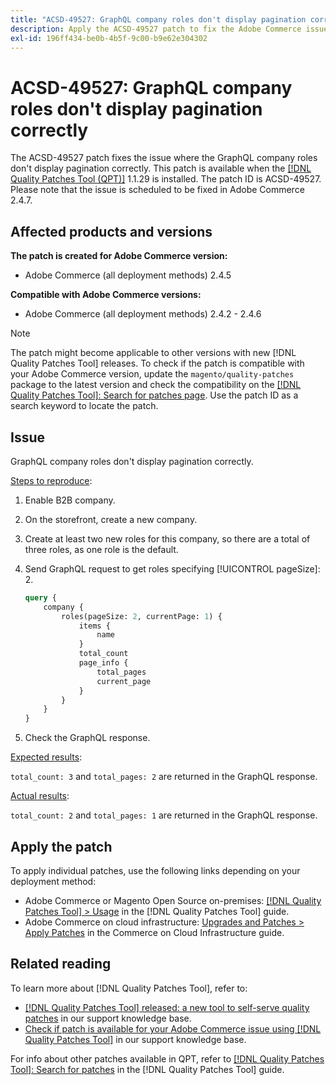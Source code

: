 ```yaml
---
title: "ACSD-49527: GraphQL company roles don't display pagination correctly"
description: Apply the ACSD-49527 patch to fix the Adobe Commerce issue where the GraphQL company roles don't display pagination correctly.
exl-id: 196ff434-be0b-4b5f-9c00-b9e62e304302
---
```

# ACSD-49527: GraphQL company roles don't display pagination correctly

The ACSD-49527 patch fixes the issue where the GraphQL company roles don't display pagination correctly. This patch is available when the [[!DNL Quality Patches Tool (QPT)]](/help/announcements/adobe-commerce-announcements/magento-quality-patches-released-new-tool-to-self-serve-quality-patches.md) 1.1.29 is installed. The patch ID is ACSD-49527. Please note that the issue is scheduled to be fixed in Adobe Commerce 2.4.7.

## Affected products and versions

**The patch is created for Adobe Commerce version:**

* Adobe Commerce (all deployment methods) 2.4.5

**Compatible with Adobe Commerce versions:**

* Adobe Commerce (all deployment methods) 2.4.2 - 2.4.6

>[!NOTE]
>
>The patch might become applicable to other versions with new [!DNL Quality Patches Tool] releases. To check if the patch is compatible with your Adobe Commerce version, update the `magento/quality-patches` package to the latest version and check the compatibility on the [[!DNL Quality Patches Tool]: Search for patches page](https://experienceleague.adobe.com/tools/commerce-quality-patches/index.html). Use the patch ID as a search keyword to locate the patch.

## Issue

GraphQL company roles don't display pagination correctly.

<u>Steps to reproduce</u>:

1. Enable B2B company.
1. On the storefront, create a new company.
1. Create at least two new roles for this company, so there are a total of three roles, as one role is the default.
1. Send GraphQL request to get roles specifying [!UICONTROL pageSize]: 2.

    ```GraphQL
    query {
        company {
            roles(pageSize: 2, currentPage: 1) {
                items {
                    name
                }
                total_count
                page_info {
                    total_pages
                    current_page
                }
            }
        }
    } 
    ```
    
1. Check the GraphQL response.

<u>Expected results</u>:

`total_count: 3` and `total_pages: 2` are returned in the GraphQL response.

<u>Actual results</u>:

`total_count: 2` and `total_pages: 1` are returned in the GraphQL response.

## Apply the patch

To apply individual patches, use the following links depending on your deployment method:

* Adobe Commerce or Magento Open Source on-premises: [[!DNL Quality Patches Tool] > Usage](https://experienceleague.adobe.com/docs/commerce-operations/tools/quality-patches-tool/usage.html) in the [!DNL Quality Patches Tool] guide.
* Adobe Commerce on cloud infrastructure: [Upgrades and Patches > Apply Patches](https://experienceleague.adobe.com/docs/commerce-cloud-service/user-guide/develop/upgrade/apply-patches.html) in the Commerce on Cloud Infrastructure guide.

## Related reading

To learn more about [!DNL Quality Patches Tool], refer to:

* [[!DNL Quality Patches Tool] released: a new tool to self-serve quality patches](/help/announcements/adobe-commerce-announcements/magento-quality-patches-released-new-tool-to-self-serve-quality-patches.md) in our support knowledge base.
* [Check if patch is available for your Adobe Commerce issue using [!DNL Quality Patches Tool]](/help/support-tools/patches-available-in-qpt-tool/check-patch-for-magento-issue-with-magento-quality-patches.md) in our support knowledge base.

For info about other patches available in QPT, refer to [[!DNL Quality Patches Tool]: Search for patches](https://experienceleague.adobe.com/tools/commerce-quality-patches/index.html) in the [!DNL Quality Patches Tool] guide.
